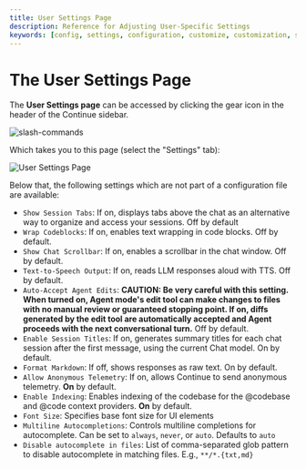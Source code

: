 ```yaml
---
title: User Settings Page
description: Reference for Adjusting User-Specific Settings
keywords: [config, settings, configuration, customize, customization, sidebar]
---
```


# The User Settings Page

The **User Settings page** can be accessed by clicking the gear icon in the header of the Continue sidebar.

![slash-commands](/img/header-buttons.png)

Which takes you to this page (select the "Settings" tab):

![User Settings Page](/img/settings-page.jpg)

Below that, the following settings which are not part of a configuration file are available:

- `Show Session Tabs`: If on, displays tabs above the chat as an alternative way to organize and access your sessions. Off by default
- `Wrap Codeblocks`: If on, enables text wrapping in code blocks. Off by default.
- `Show Chat Scrollbar`: If on, enables a scrollbar in the chat window. Off by default.
- `Text-to-Speech Output`: If on, reads LLM responses aloud with TTS. Off by default.
- `Auto-Accept Agent Edits`: **CAUTION: Be very careful with this setting. When turned on, Agent mode's edit tool can make changes to files with no manual review or guaranteed stopping point. If on, diffs generated by the edit tool are automatically accepted and Agent proceeds with the next conversational turn.** Off by default.
- `Enable Session Titles`: If on, generates summary titles for each chat session after the first message, using the current Chat model. On by default.
- `Format Markdown`: If off, shows responses as raw text. On by default.
- `Allow Anonymous Telemetry`: If on, allows Continue to send anonymous telemetry. **On** by default.
- `Enable Indexing`: Enables indexing of the codebase for the @codebase and @code context providers. **On** by default.
- `Font Size`: Specifies base font size for UI elements
- `Multiline Autocompletions`: Controls multiline completions for autocomplete. Can be set to `always`, `never`, or `auto`. Defaults to `auto`
- `Disable autocomplete in files`: List of comma-separated glob pattern to disable autocomplete in matching files. E.g., `**/*.{txt,md}`

<!-- - `Use autocomplete cache`: If on, caches completions. -->
<!-- - `Use Chromium for Docs Crawling`: Use Chromium to crawl docs locally. Useful if the default Cheerio crawler fails on sites that require JavaScript rendering. Downloads and installs Chromium to ~/.continue/.utils. Off by default -->
<!-- - `Codeblock Actions Position`: Sets the position for the actions that show when hovering over codeblocks. Defaults to `top` -->
<!-- - `Workspace prompts path`: Where to find Prompt Files in a workspace - replaces the default .continue/prompts -->
